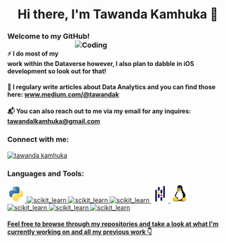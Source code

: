 <h1 align="center">Hi there, I'm Tawanda Kamhuka 👋
<h3 align="left">Welcome to my GitHub! 

<img align="right" alt="Coding" width="350" src="https://user-images.githubusercontent.com/81173084/222777847-c3440dd8-1b6a-4959-9739-a513c928b307.gif">

#### ⚡ I do most of my work within the Dataverse however, I also plan to dabble in iOS development so look out for that!

#### 📝 I regulary write articles about Data Analytics and you can find those here: www.medium.com/@tawandak

#### 📬 You can also reach out to me via my email for any inquires: tawandalkamhuka@gmail.com 

<h3 align="left">Connect with me:</h3>
<p align="left">
<a href="https://linkedin.com/in/tawanda-kamhuka" target="blank"><img align="center" src="https://raw.githubusercontent.com/rahuldkjain/github-profile-readme-generator/master/src/images/icons/Social/linked-in-alt.svg" alt="tawanda kamhuka" height="30" width="40" /></a>

<h3 align="left">Languages and Tools:</h3>
<p align="left"> <a href="https://www.python.org" target="_blank" rel="noreferrer"> <img src="https://raw.githubusercontent.com/devicons/devicon/master/icons/python/python-original.svg" alt="python" width="40" height="40"/> 
</a> 
<a href="href="https://en.wikipedia.org/wiki/C%2B%2B" target="_blank" rel="noreferrer"> <img src="https://w7.pngwing.com/pngs/46/626/png-transparent-c-logo-the-c-programming-language-computer-icons-computer-programming-source-code-programming-miscellaneous-template-blue.png" alt="scikit_learn" width="40" height="40"/>
</a> 
</a> 
<a href="href="https://www.r-project.org/about.html" target="_blank" rel="noreferrer"> <img src="https://cdn3d.iconscout.com/3d/free/thumb/html-5728485-4781249.png" alt="scikit_learn" width="40" height="40"/>
</a> 
</a> 
<a href="href="https://www.r-project.org/about.html" target="_blank" rel="noreferrer"> <img src="https://upload.wikimedia.org/wikipedia/commons/thumb/1/1b/R_logo.svg/2560px-R_logo.svg.png" alt="scikit_learn" width="40" height="40"/>
</a>
</a> 
<a href="https://pandas.pydata.org/" target="_blank" rel="noreferrer"> <img src="https://raw.githubusercontent.com/devicons/devicon/2ae2a900d2f041da66e950e4d48052658d850630/icons/pandas/pandas-original.svg" alt="pandas" width="40" height="40"/> 
</a> 
<a href="https://www.linux.org/" target="_blank" rel="noreferrer"> <img src="https://raw.githubusercontent.com/devicons/devicon/master/icons/linux/linux-original.svg" alt="linux" width="40" height="40"/> 
</a> 
<a href="https://scikit-learn.org/" target="_blank" rel="noreferrer"> <img src="https://upload.wikimedia.org/wikipedia/commons/0/05/Scikit_learn_logo_small.svg" alt="scikit_learn" width="40" height="40"/>
</a> 
<a href="https://numpy.org/" target="_blank" rel="noreferrer"> <img src="https://github.com/numpy/numpy/blob/main/branding/logo/logomark/numpylogoicon.png?raw=true" alt="scikit_learn" width="40" height="40"/>
</a> 
</a> 
<a href="https://learn.microsoft.com/en-us/sql/ssms/sql-server-management-studio-ssms?view=sql-server-ver16" target="_blank" rel="noreferrer"> <img src="https://w7.pngwing.com/pngs/170/924/png-transparent-microsoft-sql-server-microsoft-azure-sql-database-microsoft-text-logo-microsoft-azure-thumbnail.png" alt="scikit_learn" width="40" height="40"/> 
</p>

####  Feel free to browse through my repositories and take a look at what I'm currently working on and all my previous work 👇

